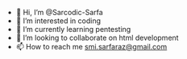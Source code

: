 - 👋 Hi, I’m @Sarcodic-Sarfa
- 👀 I’m interested in coding
- 🌱 I’m currently learning pentesting
- 💞️ I’m looking to collaborate on html development
- 📫 How to reach me smi.sarfaraz@gmail.com

<!---
Sarcodic-Sarfa/Sarcodic-Sarfa is a ✨ special ✨ repository because its `README.md` (this file) appears on your GitHub profile.
You can click the Preview link to take a look at your changes.
--->
